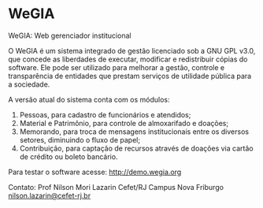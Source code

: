 # WeGIA
WeGIA: Web gerenciador institucional

O WeGIA é um sistema integrado de gestão licenciado sob a GNU GPL v3.0, que concede as liberdades de executar, modificar e redistribuir cópias do software. Ele pode ser utilizado para melhorar a gestão, controle e transparência de entidades que prestam serviços de utilidade pública para a sociedade. 

A versão atual do sistema conta com os módulos: 
1) Pessoas, para cadastro de funcionários e atendidos; 
2) Material e Patrimônio, para controle de almoxarifado e doações; 
3) Memorando, para troca de mensagens institucionais entre os diversos setores, diminuindo o fluxo de papel; 
4) Contribuição, para captação de recursos através de doações via cartão de crédito ou boleto bancário. 

Para testar o software acesse: http://demo.wegia.org

Contato:
Prof Nilson Mori Lazarin
Cefet/RJ Campus Nova Friburgo
nilson.lazarin@cefet-rj.br

